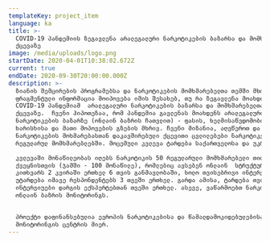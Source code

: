 ```yaml
---
templateKey: project_item
language: ka
title: >-
  COVID-19 პანდემიის ზეგავლენა არალეგალური ნარკოტიკების ბაზარსა და მომხმარებელთა
  ქცევაზე
image: /media/uploads/logo.png
startDate: 2020-04-01T10:38:02.672Z
current: true
endDate: 2020-09-30T20:00:00.000Z
description: >-
  ზიანის შემცირების პროგრამებსა და ნარკოტიკების მომხმარებელთა თემში მხოლოდ
  ფრაგმენტული ინფორმაცია მოიპოვება იმის შესახებ, თუ რა ზეგავლენა მოახდინა
  COVID-19 პანდემიამ  არალეგალური ნარკოტიკების ბაზარსა და მომხმარებელთა
  ქცევაზე.  ჩვენი ჰიპოთეზაა, რომ პანდემია გავლენას მოახდენს არალეგალური
  ნარკოტიკების ბაზარზე (ონლაინ ბაზრის ჩათვლით) - ფასის, ხელმისაწვდომობის,
  ხარისხისა და მათი მოპოვების გზების მხრივ. ჩვენი მიზანია, აღვწეროთ და შევაფასოთ
  ნარკოტიკების მოხმარებასთან დაკავშირებული ქცევითი ცვლილებები ნარკოტიკების
  რეგულარულ მომხმარებლებში. მოცემული კვლევა ტარდება საქართველოსა და უკრაინაში.

  კვლევაში მონაწილეობას იღებს ნარკოტიკის 50 რეგულარული მომხმარებელი თითოეული
  ქვეყნისთვის (ჯამში - 100 მონაწილე), რომლებიც ავსებენ ონლაინ  სტრუქტურირებულ
  კითხვარს 2 კვირაში ერთხელ 6 თვის განმავლობაში, ხოლო თვისებრივი ინტერვიუები
  უტარდება იმავე რესპონდენტებს 3 თვეში ერთხელ. გარდა ამისა, ტარდება თვისებრივი
  ინტერვიუები დარგის ექსპერტებთან თვეში ერთხელ. ასევე, ვაწარმოებთ ნარკოტიკების
  ონლაინ ბაზრის მონიტორინგს.


  პროექტი დაფინანსებულია ევროპის ნარკოტიკებისა და წამალდამოკიდებულებისა
  მონიტორინგის ცენტრის მიერ.
---
```



